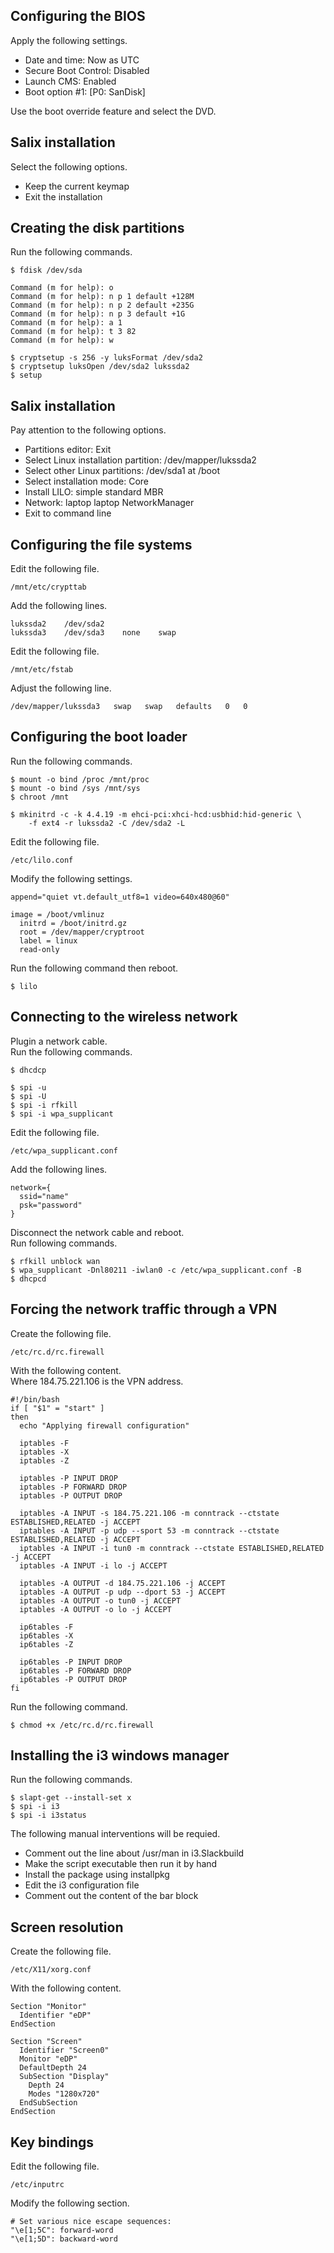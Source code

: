 Configuring the BIOS
--------------------
Apply the following settings.

- Date and time: Now as UTC
- Secure Boot Control: Disabled
- Launch CMS: Enabled
- Boot option #1: [P0: SanDisk]

Use the boot override feature and select the DVD.

Salix installation
------------------
Select the following options.

- Keep the current keymap
- Exit the installation

Creating the disk partitions
----------------------------
Run the following commands.

    $ fdisk /dev/sda

    Command (m for help): o
    Command (m for help): n p 1 default +128M
    Command (m for help): n p 2 default +235G
    Command (m for help): n p 3 default +1G
    Command (m for help): a 1
    Command (m for help): t 3 82
    Command (m for help): w

    $ cryptsetup -s 256 -y luksFormat /dev/sda2
    $ cryptsetup luksOpen /dev/sda2 lukssda2
    $ setup

Salix installation
------------------
Pay attention to the following options.

- Partitions editor: Exit
- Select Linux installation partition: /dev/mapper/lukssda2
- Select other Linux partitions: /dev/sda1 at /boot
- Select installation mode: Core
- Install LILO: simple standard MBR
- Network: laptop laptop NetworkManager
- Exit to command line

Configuring the file systems
----------------------------
Edit the following file.

    /mnt/etc/crypttab

Add the following lines.

    lukssda2    /dev/sda2
    lukssda3    /dev/sda3    none    swap

Edit the following file.

    /mnt/etc/fstab

Adjust the following line.

    /dev/mapper/lukssda3   swap   swap   defaults   0   0

Configuring the boot loader
---------------------------
Run the following commands.

    $ mount -o bind /proc /mnt/proc
    $ mount -o bind /sys /mnt/sys
    $ chroot /mnt

    $ mkinitrd -c -k 4.4.19 -m ehci-pci:xhci-hcd:usbhid:hid-generic \
        -f ext4 -r lukssda2 -C /dev/sda2 -L

Edit the following file.

    /etc/lilo.conf

Modify the following settings.

    append="quiet vt.default_utf8=1 video=640x480@60"

    image = /boot/vmlinuz
      initrd = /boot/initrd.gz
      root = /dev/mapper/cryptroot
      label = linux
      read-only

Run the following command then reboot.

    $ lilo

Connecting to the wireless network
----------------------------------
Plugin a network cable.  
Run the following commands.

    $ dhcdcp

    $ spi -u
    $ spi -U
    $ spi -i rfkill
    $ spi -i wpa_supplicant

Edit the following file.

    /etc/wpa_supplicant.conf

Add the following lines.

    network={
      ssid="name"
      psk="password"
    }

Disconnect the network cable and reboot.  
Run following commands.

    $ rfkill unblock wan
    $ wpa_supplicant -Dnl80211 -iwlan0 -c /etc/wpa_supplicant.conf -B
    $ dhcpcd

Forcing the network traffic through a VPN
-----------------------------------------
Create the following file.

    /etc/rc.d/rc.firewall

With the following content.  
Where 184.75.221.106 is the VPN address.

    #!/bin/bash
    if [ "$1" = "start" ]
    then
      echo "Applying firewall configuration"

      iptables -F
      iptables -X
      iptables -Z

      iptables -P INPUT DROP
      iptables -P FORWARD DROP
      iptables -P OUTPUT DROP

      iptables -A INPUT -s 184.75.221.106 -m conntrack --ctstate ESTABLISHED,RELATED -j ACCEPT
      iptables -A INPUT -p udp --sport 53 -m conntrack --ctstate ESTABLISHED,RELATED -j ACCEPT
      iptables -A INPUT -i tun0 -m conntrack --ctstate ESTABLISHED,RELATED -j ACCEPT
      iptables -A INPUT -i lo -j ACCEPT

      iptables -A OUTPUT -d 184.75.221.106 -j ACCEPT
      iptables -A OUTPUT -p udp --dport 53 -j ACCEPT
      iptables -A OUTPUT -o tun0 -j ACCEPT
      iptables -A OUTPUT -o lo -j ACCEPT

      ip6tables -F
      ip6tables -X
      ip6tables -Z

      ip6tables -P INPUT DROP
      ip6tables -P FORWARD DROP
      ip6tables -P OUTPUT DROP
    fi

Run the following command.

    $ chmod +x /etc/rc.d/rc.firewall

Installing the i3 windows manager
---------------------------------
Run the following commands.

    $ slapt-get --install-set x
    $ spi -i i3
    $ spi -i i3status

The following manual interventions will be requied.

- Comment out the line about /usr/man in i3.Slackbuild
- Make the script executable then run it by hand
- Install the package using installpkg
- Edit the i3 configuration file
- Comment out the content of the bar block

Screen resolution
-----------------
Create the following file.

    /etc/X11/xorg.conf

With the following content.

    Section "Monitor"
      Identifier "eDP"
    EndSection

    Section "Screen"
      Identifier "Screen0"
      Monitor "eDP"
      DefaultDepth 24
      SubSection "Display"
        Depth 24
        Modes "1280x720"
      EndSubSection
    EndSection

Key bindings
------------
Edit the following file.

    /etc/inputrc

Modify the following section.

    # Set various nice escape sequences:
    "\e[1;5C": forward-word
    "\e[1;5D": backward-word
